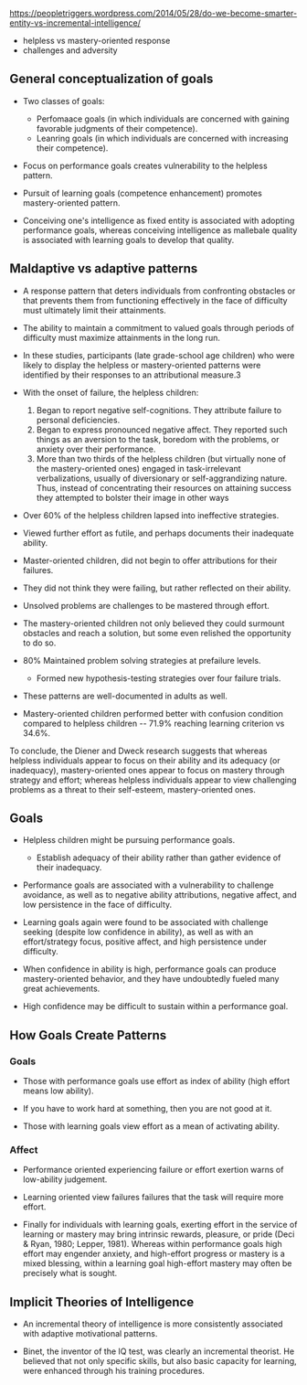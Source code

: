 https://peopletriggers.wordpress.com/2014/05/28/do-we-become-smarter-entity-vs-incremental-intelligence/

- helpless vs mastery-oriented response
- challenges and adversity

## General conceptualization of goals

- Two classes of goals:
	- Perfomaace goals (in which individuals are concerned with gaining 
	  favorable judgments of their competence).
	- Leanring goals  (in which individuals are concerned with increasing 
	  their competence). 
- Focus on performance goals creates vulnerability to the helpless pattern.
- Pursuit of learning goals (competence enhancement) promotes 
  mastery-oriented pattern.

- Conceiving one's intelligence as fixed entity is associated with
  adopting performance goals, whereas conceiving intelligence as mallebale
  quality is associated with learning goals to develop that quality.

## Maldaptive vs adaptive patterns

- A response pattern that deters individuals from confronting obstacles
  or that prevents them from functioning effectively in the
  face of difficulty must ultimately limit their attainments. 
  
- The ability to maintain a commitment to valued
  goals through periods of difficulty must maximize attainments
  in the long run.
  
- In these studies, participants
  (late grade-school age children) who were likely to display the
  helpless or mastery-oriented patterns were identified by their
  responses to an attributional measure.3
  
- With the onset of failure, the helpless children:

    1. Began to report negative self-cognitions. They attribute failure to
       personal deficiencies.
    2. Began to express pronounced negative affect. They reported such
	   things as an aversion to the task, boredom with the problems, or
	   anxiety over their performance.
    3. More than two thirds of the helpless children (but virtually none
	   of the mastery-oriented ones) engaged in task-irrelevant verbalizations,
	   usually of diversionary or self-aggrandizing nature. Thus, instead of
	   concentrating their resources on attaining success they attempted to
	   bolster their image in other ways
	   
- Over 60% of the helpless children lapsed into ineffective strategies.
- Viewed further effort as futile, and perhaps documents their inadequate
  ability.
  
- Master-oriented children, did not begin to offer attributions for their
  failures.
- They did not think they were failing, but rather reflected on their ability.
- Unsolved problems are challenges to be mastered through effort.
- The mastery-oriented children not only believed they could surmount
  obstacles and reach a solution, but some even relished the opportunity to
  do so.
 - 80% Maintained problem solving strategies at prefailure levels.
     - Formed new hypothesis-testing strategies over four failure trials.
	 
- These patterns are well-documented in adults as well.

- Mastery-oriented children performed better with confusion condition
  compared to helpless children -- 71.9% reaching learning criterion
  vs 34.6%.

To conclude, the Diener and Dweck research suggests that
whereas helpless individuals appear to focus on their ability and
its adequacy (or inadequacy), mastery-oriented ones appear to
focus on mastery through strategy and effort; whereas helpless
individuals appear to view challenging problems as a threat to their
self-esteem, mastery-oriented ones.

 ## Goals
 
 - Helpless children might be pursuing performance goals.
     - Establish adequacy of their ability rather than gather evidence of
	   their inadequacy.
	 
- Performance goals are associated with a vulnerability to challenge
  avoidance, as well as to negative ability attributions, negative affect,
  and low persistence in the face of difficulty.
- Learning goals again were found to be associated with challenge seeking
  (despite low confidence in ability), as well as with an effort/strategy
  focus, positive affect, and high persistence under difficulty.
  
- When confidence in ability is high, performance goals can produce
  mastery-oriented behavior, and they have undoubtedly fueled many great
  achievements.
  
- High confidence may be difficult to sustain within a performance goal.

## How Goals Create Patterns


### Goals

- Those with performance goals use effort as index of ability (high effort
  means low ability).
- If you have to work hard at something, then you are not good at it.

- Those with learning goals view effort as a mean of activating ability.

### Affect

- Performance oriented experiencing failure or effort exertion warns of
  low-ability judgement.
  
- Learning oriented view failures failures that the task will require
  more effort. 
  
- Finally for individuals with learning goals, exerting effort
in the service of learning or mastery may bring intrinsic rewards,
pleasure, or pride (Deci & Ryan, 1980; Lepper, 1981). Whereas
within performance goals high effort may engender anxiety, and
high-effort progress or mastery is a mixed blessing, within a
learning goal high-effort mastery may often be precisely what is
sought. 

## Implicit Theories of Intelligence

- An incremental theory of intelligence is more consistently associated
  with adaptive motivational patterns.
  
- Binet, the inventor of the IQ test, was clearly an incremental theorist.
  He believed that not only specific skills, but also basic capacity for
  learning, were enhanced through his training procedures.
  
  